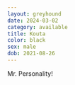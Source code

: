 ```yaml
---
layout: greyhound
date: 2024-03-02
category: available
title: Kouta
color: black
sex: male
dob: 2021-08-26
---
```

Mr. Personality!
